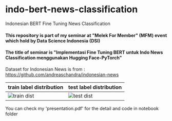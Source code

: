 # indo-bert-news-classification
Indonesian BERT Fine Tuning News Classification

#### This repository is part of my seminar at "Melek For Member" (MFM) event which hold by Data Science Indonesia (DSI)
#### The title of seminar is "Implementasi Fine Tuning BERT untuk Indo News Classification menggunakan Hugging Face-PyTorch"

Dataset for Indonesian News is from : https://github.com/andreaschandra/indonesian-news

train label distribution | test label distribution
---|---
![train dist](https://github.com/andreaschandra/indonesian-news/raw/master/train_dist.png) | ![test dist](https://github.com/andreaschandra/indonesian-news/raw/master/test_dist.png)

You can check my 'presentation.pdf' for the detail and code in notebook folder
